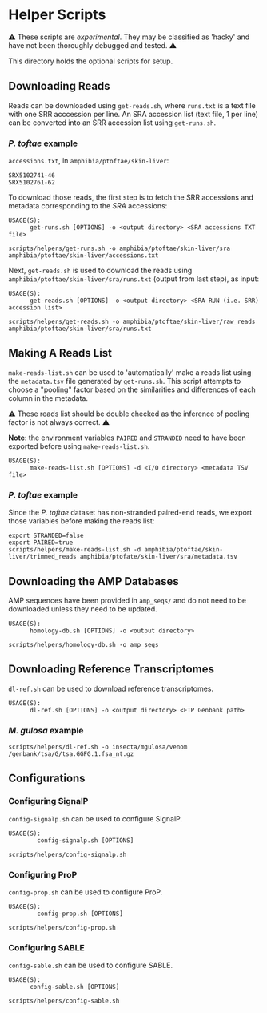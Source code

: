 # Helper Scripts

:warning: These scripts are _experimental_. They may be classified as 'hacky' and have not been thoroughly debugged and tested. :warning:

This directory holds the optional scripts for setup.

## Downloading Reads

Reads can be downloaded using `get-reads.sh`, where `runs.txt` is a text file with one SRR acccession per line. An SRA accession list (text file, 1 per line) can be converted into an SRR accession list using `get-runs.sh`.

### _P. toftae_ example

`accessions.txt`, in `amphibia/ptoftae/skin-liver`:

```
SRX5102741-46
SRX5102761-62
```

To download those reads, the first step is to fetch the SRR accessions and metadata corresponding to the _SRA_ accessions:

```
USAGE(S):
      get-runs.sh [OPTIONS] -o <output directory> <SRA accessions TXT file>
```

```shell
scripts/helpers/get-runs.sh -o amphibia/ptoftae/skin-liver/sra amphibia/ptoftae/skin-liver/accessions.txt
```

Next, `get-reads.sh` is used to download the reads using `amphibia/ptoftae/skin-liver/sra/runs.txt` (output from last step), as input:

```
USAGE(S):
      get-reads.sh [OPTIONS] -o <output directory> <SRA RUN (i.e. SRR) accession list>
```

```shell
scripts/helpers/get-reads.sh -o amphibia/ptoftae/skin-liver/raw_reads amphibia/ptoftae/skin-liver/sra/runs.txt
```

## Making A Reads List

`make-reads-list.sh` can be used to 'automatically' make a reads list using the `metadata.tsv` file generated by `get-runs.sh`. This script attempts to choose a "pooling" factor based on the similarities and differences of each column in the metadata.

:warning: These reads list should be double checked as the inference of pooling factor is not always correct. :warning:

**Note**: the environment variables `PAIRED` and `STRANDED` need to have been exported before using `make-reads-list.sh`.

```
USAGE(S):
      make-reads-list.sh [OPTIONS] -d <I/O directory> <metadata TSV file>
```

### _P. toftae_ example

Since the _P. toftae_ dataset has non-stranded paired-end reads, we export those variables before making the reads list:

```shell
export STRANDED=false
export PAIRED=true
scripts/helpers/make-reads-list.sh -d amphibia/ptoftae/skin-liver/trimmed_reads amphibia/ptofate/skin-liver/sra/metadata.tsv
```

## Downloading the AMP Databases

AMP sequences have been provided in `amp_seqs/` and do not need to be downloaded unless they need to be updated.

```
USAGE(S):
      homology-db.sh [OPTIONS] -o <output directory>
```

```shell
scripts/helpers/homology-db.sh -o amp_seqs
```

## Downloading Reference Transcriptomes

`dl-ref.sh` can be used to download reference transcriptomes.

```
USAGE(S):
      dl-ref.sh [OPTIONS] -o <output directory> <FTP Genbank path>
```

### _M. gulosa_ example

```shell
scripts/helpers/dl-ref.sh -o insecta/mgulosa/venom /genbank/tsa/G/tsa.GGFG.1.fsa_nt.gz
```

## Configurations

### Configuring SignalP

`config-signalp.sh` can be used to configure SignalP.

```
USAGE(S):
        config-signalp.sh [OPTIONS]
```

```shell
scripts/helpers/config-signalp.sh
```

### Configuring ProP

`config-prop.sh` can be used to configure ProP.

```
USAGE(S):
        config-prop.sh [OPTIONS]
```

```shell
scripts/helpers/config-prop.sh
```

### Configuring SABLE

`config-sable.sh` can be used to configure SABLE.

```
USAGE(S):
      config-sable.sh [OPTIONS]
```

```shell
scripts/helpers/config-sable.sh
```